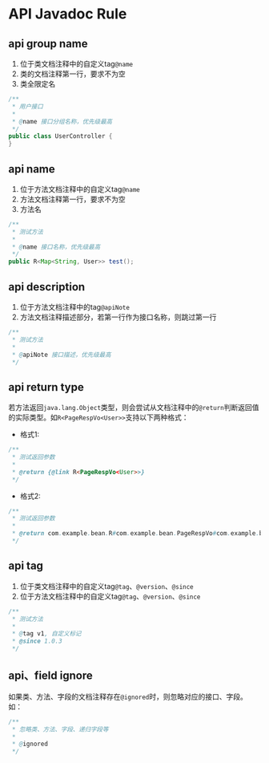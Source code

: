 # API Javadoc Rule

## api group name

1. 位于类文档注释中的自定义tag`@name`
2. 类的文档注释第一行，要求不为空
3. 类全限定名

```java
/**
 * 用户接口
 *
 * @name 接口分组名称，优先级最高
 */
public class UserController {
}
```

## api name

1. 位于方法文档注释中的自定义tag`@name`
2. 方法文档注释第一行，要求不为空
3. 方法名

```java
/**
 * 测试方法
 *
 * @name 接口名称，优先级最高
 */
public R<Map<String, User>> test();
```

## api description

1. 位于方法文档注释中的tag`@apiNote`
2. 方法文档注释描述部分，若第一行作为接口名称，则跳过第一行

```java
/**
 * 测试方法
 *
 * @apiNote 接口描述，优先级最高
 */
```

## api return type

若方法返回`java.lang.Object`类型，则会尝试从文档注释中的`@return`判断返回值的实际类型。如`R<PageRespVo<User>>`支持以下两种格式：

- 格式1:

```java
/**
 * 测试返回参数
 *
 * @return {@link R<PageRespVo<User>>}
 */
```

- 格式2:

```java
/**
 * 测试返回参数
 *
 * @return com.example.bean.R#com.example.bean.PageRespVo#com.example.bean.User
 */
```

## api tag

1. 位于类文档注释中的自定义tag`@tag`、`@version`、`@since`
2. 位于方法文档注释中的自定义tag`@tag`、`@version`、`@since`

```java
/**
 * 测试方法
 *
 * @tag v1, 自定义标记
 * @since 1.0.3
 */
```

## api、field ignore

如果类、方法、字段的文档注释存在`@ignored`时，则忽略对应的接口、字段。如：

```java
/**
 * 忽略类、方法、字段、递归字段等
 *
 * @ignored
 */
```